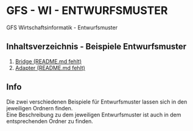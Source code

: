 # GFS - WI - ENTWURFSMUSTER
GFS Wirtschaftsinformatik - Entwurfsmuster

## Inhaltsverzeichnis - Beispiele Entwurfsmuster
1. [Bridge (README.md fehlt)](./bridge)
2. [Adapter (README.md fehlt)](./adapter)

## <h2>Info</h2>
Die zwei verschiedenen Beispiele für Entwurfsmuster lassen sich in den jeweiligen Ordnern finden. </br>
Eine Beschreibung zu dem jeweiligen Entwurfsmuster ist auch in dem entsprechenden Ordner zu finden.
